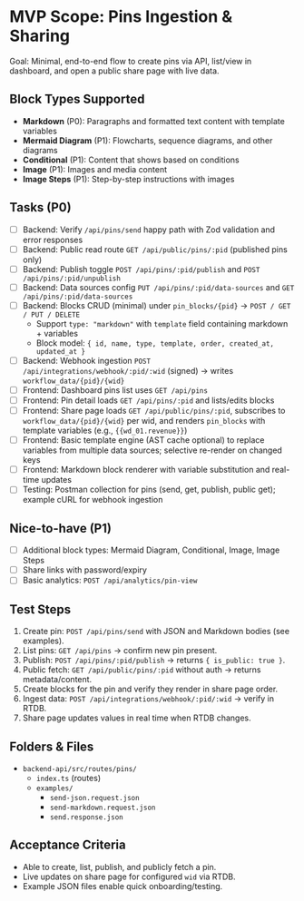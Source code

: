 # MVP Scope: Pins Ingestion & Sharing

Goal: Minimal, end-to-end flow to create pins via API, list/view in dashboard, and open a public share page with live data.

## Block Types Supported
- **Markdown** (P0): Paragraphs and formatted text content with template variables
- **Mermaid Diagram** (P1): Flowcharts, sequence diagrams, and other diagrams
- **Conditional** (P1): Content that shows based on conditions
- **Image** (P1): Images and media content
- **Image Steps** (P1): Step-by-step instructions with images

## Tasks (P0)
- [ ] Backend: Verify `/api/pins/send` happy path with Zod validation and error responses
- [ ] Backend: Public read route `GET /api/public/pins/:pid` (published pins only)
- [ ] Backend: Publish toggle `POST /api/pins/:pid/publish` and `POST /api/pins/:pid/unpublish`
- [ ] Backend: Data sources config `PUT /api/pins/:pid/data-sources` and `GET /api/pins/:pid/data-sources`
- [ ] Backend: Blocks CRUD (minimal) under `pin_blocks/{pid}` → `POST / GET / PUT / DELETE`
  - Support `type: "markdown"` with `template` field containing markdown + variables
  - Block model: `{ id, name, type, template, order, created_at, updated_at }`
- [ ] Backend: Webhook ingestion `POST /api/integrations/webhook/:pid/:wid` (signed) → writes `workflow_data/{pid}/{wid}`
- [ ] Frontend: Dashboard pins list uses `GET /api/pins`
- [ ] Frontend: Pin detail loads `GET /api/pins/:pid` and lists/edits blocks
- [ ] Frontend: Share page loads `GET /api/public/pins/:pid`, subscribes to `workflow_data/{pid}/{wid}` per wid, and renders `pin_blocks` with template variables (e.g., `{{wd_01.revenue}}`)
- [ ] Frontend: Basic template engine (AST cache optional) to replace variables from multiple data sources; selective re-render on changed keys
- [ ] Frontend: Markdown block renderer with variable substitution and real-time updates
- [ ] Testing: Postman collection for pins (send, get, publish, public get); example cURL for webhook ingestion

## Nice-to-have (P1)
- [ ] Additional block types: Mermaid Diagram, Conditional, Image, Image Steps
- [ ] Share links with password/expiry
- [ ] Basic analytics: `POST /api/analytics/pin-view`

## Test Steps
1) Create pin: `POST /api/pins/send` with JSON and Markdown bodies (see examples).
2) List pins: `GET /api/pins` → confirm new pin present.
3) Publish: `POST /api/pins/:pid/publish` → returns `{ is_public: true }`.
4) Public fetch: `GET /api/public/pins/:pid` without auth → returns metadata/content.
5) Create blocks for the pin and verify they render in share page order.
6) Ingest data: `POST /api/integrations/webhook/:pid/:wid` → verify in RTDB.
7) Share page updates values in real time when RTDB changes.

## Folders & Files
- `backend-api/src/routes/pins/`
  - `index.ts` (routes)
  - `examples/`
    - `send-json.request.json`
    - `send-markdown.request.json`
    - `send.response.json`

## Acceptance Criteria
- Able to create, list, publish, and publicly fetch a pin.
- Live updates on share page for configured `wid` via RTDB.
- Example JSON files enable quick onboarding/testing.
